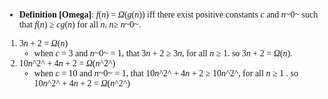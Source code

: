 <font face="times new roman">

* **Definition [Omega]**: *f*(*n*) = $\Omega$(*g*(*n*)) iff there exist positive constants *c* and *n*~0~ such that *f*(*n*) $\geq$ *cg*(*n*) for all *n*, *n*$\geq$ *n*~0~.
1. 3*n* + 2 = $\Omega$(*n*)
    * when *c* = 3 and *n*~0~ = 1, that 3*n* + 2 $\geq$ 3*n*, for all *n* $\geq$ 1. so 3*n* + 2 = $\Omega$(*n*).
2. 10*n*^2^ + 4*n* + 2 = $\Omega$(*n*^2^)
    * when *c* = 10 and *n*~0~ = 1, that 10*n*^2^ + 4*n* + 2 $\geq$ 10*n*^2^, for all *n* $\geq$ 1 . so 10*n*^2^ + 4*n* + 2 = $\Omega$(*n*^2^)

</font>